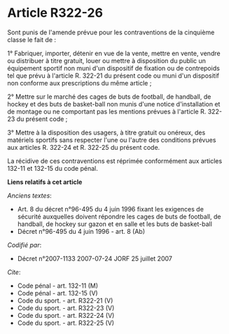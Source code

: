 # Article R322-26

Sont punis de l'amende prévue pour les contraventions de la cinquième classe le fait de :

1° Fabriquer, importer, détenir en vue de la vente, mettre en vente, vendre ou distribuer à titre gratuit, louer ou mettre à
disposition du public un équipement sportif non muni d'un dispositif de fixation ou de contrepoids tel que prévu à l'article
R. 322-21 du présent code ou muni d'un dispositif non conforme aux prescriptions du même article ;

2° Mettre sur le marché des cages de buts de football, de handball, de hockey et des buts de basket-ball non munis d'une
notice d'installation et de montage ou ne comportant pas les mentions prévues à l'article R. 322-23 du présent code ;

3° Mettre à la disposition des usagers, à titre gratuit ou onéreux, des matériels sportifs sans respecter l'une ou l'autre
des conditions prévues aux articles R. 322-24 et R. 322-25 du présent code.

La récidive de ces contraventions est réprimée conformément aux articles 132-11 et 132-15 du code pénal.

**Liens relatifs à cet article**

_Anciens textes_:

  - Art. 8 du décret n°96-495 du 4 juin 1996 fixant les exigences de sécurité auxquelles doivent répondre les cages de buts de football, de handball, de hockey sur gazon et en salle et les buts de basket-ball
  - Décret n°96-495 du 4 juin 1996 - art. 8 (Ab)

_Codifié par_:

  - Décret n°2007-1133 2007-07-24 JORF 25 juillet 2007

_Cite_:

  - Code pénal - art. 132-11 (M)
  - Code pénal - art. 132-15 (V)
  - Code du sport. - art. R322-21 (V)
  - Code du sport. - art. R322-23 (V)
  - Code du sport. - art. R322-24 (V)
  - Code du sport. - art. R322-25 (V)
